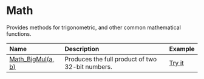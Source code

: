 # Math

Provides methods for trigonometric, and other common mathematical functions.

| Name | Description | Example |
| :--- | :---------- | :------ |
| [Math_BigMul(a, b)](/math-bigmul) | Produces the full product of two 32-bit numbers. | [Try it]()|

